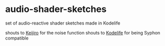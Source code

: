 # audio-shader-sketches
set of audio-reactive shader sketches made in Kodelife

shouts to [Keijiro](https://github.com/keijiro) for the noise function
shouts to [Kodelife](https://hexler.net/software/kodelife/) for being Syphon compatible
